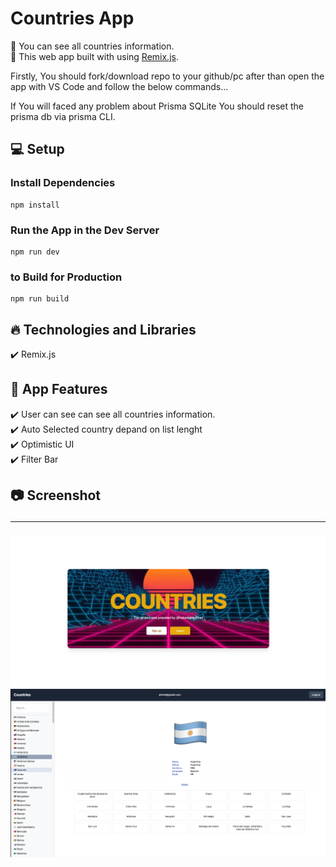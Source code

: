 # Countries App

🔸 You can see all countries information. <br>
🔸 This web app built with using [Remix.js](https://remix.run/). <br>

Firstly, You should fork/download repo to your github/pc after than
open the app with VS Code and follow the below commands...

If You will faced any problem about Prisma SQLite You should reset the prisma db via
prisma CLI.

## 💻 Setup <br>

### Install Dependencies

```
npm install
```

### Run the App in the Dev Server

```
npm run dev
```

### to Build for Production

```
npm run build
```

## 🔥 Technologies and Libraries <br>

✔️ Remix.js <br>

## 🚀 App Features <br>

✔️ User can see can see all countries information. <br>
✔️ Auto Selected country depand on list lenght<br>
✔️ Optimistic UI<br>
✔️ Filter Bar <br>

## 📷 Screenshot <hr>

<img src="./app/asset/ph1.png">
<br>
<img src="./app/asset/ph.png">
<br>
